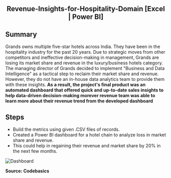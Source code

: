 <h2 align="center">Revenue-Insights-for-Hospitality-Domain [Excel | Power BI]</h2>

## Summary
Grands owns multiple five-star hotels across India. They have been in the hospitality industry for the past 20 years. Due to strategic moves from other competitors and ineffective decision-making in management, Grands are losing its market share and revenue in the luxury/business hotels category. The managing director of Grands decided to implement "Business and Data Intelligence" as a tactical step to reclaim their market share and revenue. However, they do not have an in-house data analytics team to provide them with these insights. **As a result, the project's final product was an automated dashboard that offered quick and up-to-date sales insights to help data-driven decision-making morever revenue team was able to learn more about their revenue trend from the developed dashboard**

## Steps
- Build the metrics using given .CSV files of records.
- Created a Power BI dashboard for a hotel chain to analyze loss in market share and revenue.
- This could help in regaining their revenue and market share by 20% in the next few months.

![Dashboard](https://user-images.githubusercontent.com/107427120/226969642-154ce4f7-b88a-45e7-b7f3-de144fde324a.PNG)

**Source: Codebasics**



